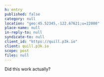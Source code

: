 ```yaml
---
h: entry
published: false
category: null
location: "geo:45.52345,-122.67621;u=22000"
place-name: null
in-reply-to: null
syndicate-to: null
client_id: "https://quill.p3k.io"
client: quill.p3k.io
scope: post
files: null
---
```

Did this work actually?